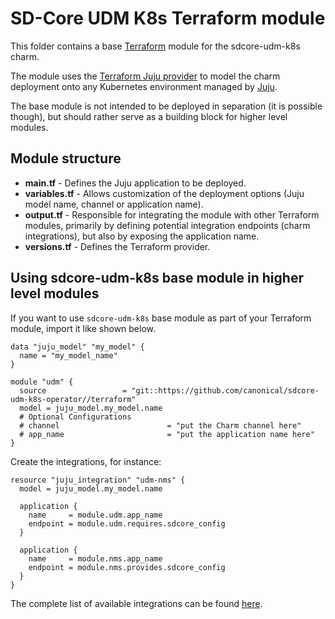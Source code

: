 # SD-Core UDM K8s Terraform module

This folder contains a base [Terraform][Terraform] module for the sdcore-udm-k8s charm.

The module uses the [Terraform Juju provider][Terraform Juju provider] to model the charm deployment onto any Kubernetes environment managed by [Juju][Juju].

The base module is not intended to be deployed in separation (it is possible though), but should rather serve as a building block for higher level modules.

## Module structure

- **main.tf** - Defines the Juju application to be deployed.
- **variables.tf** - Allows customization of the deployment options (Juju model name, channel or application name).
- **output.tf** - Responsible for integrating the module with other Terraform modules, primarily by defining potential integration endpoints (charm integrations), but also by exposing the application name.
- **versions.tf** - Defines the Terraform provider.

## Using sdcore-udm-k8s base module in higher level modules

If you want to use `sdcore-udm-k8s` base module as part of your Terraform module, import it like shown below.

```text
data "juju_model" "my_model" {
  name = "my_model_name"
}

module "udm" {
  source                 = "git::https://github.com/canonical/sdcore-udm-k8s-operator//terraform"
  model = juju_model.my_model.name
  # Optional Configurations
  # channel                        = "put the Charm channel here" 
  # app_name                       = "put the application name here" 
}
```

Create the integrations, for instance:

```text
resource "juju_integration" "udm-nms" {
  model = juju_model.my_model.name

  application {
    name     = module.udm.app_name
    endpoint = module.udm.requires.sdcore_config
  }

  application {
    name     = module.nms.app_name
    endpoint = module.nms.provides.sdcore_config
  }
}
```

The complete list of available integrations can be found [here][udm-integrations].

[Terraform]: https://www.terraform.io/
[Terraform Juju provider]: https://registry.terraform.io/providers/juju/juju/latest
[Juju]: https://juju.is
[udm-integrations]: https://charmhub.io/sdcore-udm-k8s/integrations
